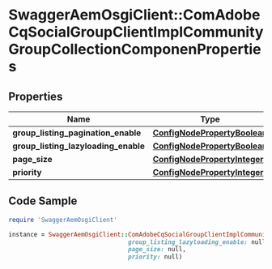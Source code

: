 # SwaggerAemOsgiClient::ComAdobeCqSocialGroupClientImplCommunityGroupCollectionComponenProperties

## Properties

Name | Type | Description | Notes
------------ | ------------- | ------------- | -------------
**group_listing_pagination_enable** | [**ConfigNodePropertyBoolean**](ConfigNodePropertyBoolean.md) |  | [optional] 
**group_listing_lazyloading_enable** | [**ConfigNodePropertyBoolean**](ConfigNodePropertyBoolean.md) |  | [optional] 
**page_size** | [**ConfigNodePropertyInteger**](ConfigNodePropertyInteger.md) |  | [optional] 
**priority** | [**ConfigNodePropertyInteger**](ConfigNodePropertyInteger.md) |  | [optional] 

## Code Sample

```ruby
require 'SwaggerAemOsgiClient'

instance = SwaggerAemOsgiClient::ComAdobeCqSocialGroupClientImplCommunityGroupCollectionComponenProperties.new(group_listing_pagination_enable: null,
                                 group_listing_lazyloading_enable: null,
                                 page_size: null,
                                 priority: null)
```


